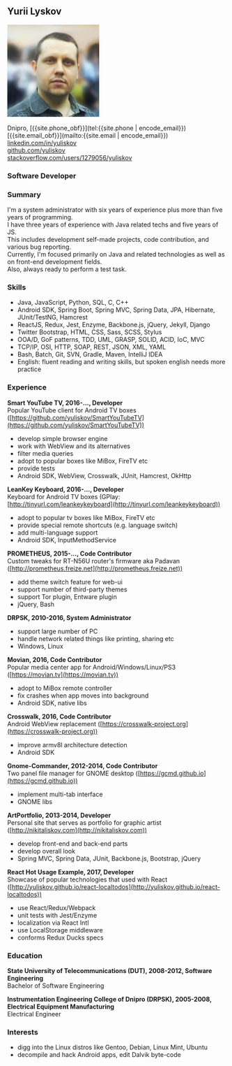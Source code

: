 ## **Yurii Lyskov**

<img id="my-photo" src="/img/my_photo3.jpg"/>

Dnipro, [<span class="obfuscate">{{site.phone_obf}}</span>](tel:{{site.phone | encode_email}})  
[<span class="obfuscate">{{site.email_obf}}</span>](mailto:{{site.email | encode_email}})  
[linkedin.com/in/yuliskov](http://www.linkedin.com/in/yuliskov)  
[github.com/yuliskov](https://github.com/yuliskov)  
[stackoverflow.com/users/1279056/yuliskov](https://stackoverflow.com/users/1279056/yuliskov)  

<div class="clear"></div>

### Software Developer

### Summary

I'm a system administrator with six years of experience plus more than five years of programming.  
I have three years of experience with Java related techs and five years of JS.  
This includes development self-made projects, code contribution, and various bug reporting.  
Currently, I'm focused primarily on Java and related technologies as well as on front-end development fields.  
Also, always ready to perform a test task.

### Skills

- Java, JavaScript, Python, SQL, C, C++
- Android SDK, Spring Boot, Spring MVC, Spring Data, JPA, Hibernate, JUnit/TestNG, Hamcrest
- ReactJS, Redux, Jest, Enzyme, Backbone.js, jQuery, Jekyll, Django
- Twitter Bootstrap, HTML, CSS, Sass, SCSS, Stylus
- OOA/D, GoF patterns, TDD, UML, GRASP, SOLID, ACID, IoC, MVC
- TCP/IP, OSI, HTTP, SOAP, REST, JSON, XML, YAML 
- Bash, Batch, Git, SVN, Gradle, Maven, IntelliJ IDEA
- English: fluent reading and writing skills, but spoken english needs more practice

### Experience

**Smart YouTube TV, 2016-..., Developer**  
Popular YouTube client for Android TV boxes ([https://github.com/yuliskov/SmartYouTubeTV](https://github.com/yuliskov/SmartYouTubeTV))
- develop simple browser engine
- work with WebView and its alternatives
- filter media queries
- adopt to popular boxes like MiBox, FireTV etc
- provide tests
- Android SDK, WebView, Crosswalk, JUnit, Hamcrest, OkHttp

**LeanKey Keyboard, 2016-..., Developer**  
Keyboard for Android TV boxes (GPlay: [http://tinyurl.com/leankeykeyboard](http://tinyurl.com/leankeykeyboard))
- adopt to popular tv boxes like MiBox, FireTV etc
- provide special remote shortcuts (e.g. language switch)
- add multi-language support
- Android SDK, InputMethodService

**PROMETHEUS, 2015-..., Code Contributor**  
Custom tweaks for RT-N56U router's firmware aka Padavan ([http://prometheus.freize.net](http://prometheus.freize.net))
- add theme switch feature for web-ui
- support number of third-party themes
- support Tor plugin, Entware plugin
- jQuery, Bash

**DRPSK, 2010-2016, System Administrator**
- support large number of PC
- handle network related things like printing, sharing etc
- Windows, Linux

**Movian, 2016, Code Contributor**  
Popular media center app for Android/Windows/Linux/PS3 ([https://movian.tv](https://movian.tv))
- adopt to MiBox remote controller
- fix crashes when app moves into background
- Android SDK, native libs

**Crosswalk, 2016, Code Contributor**  
Android WebView replacement ([https://crosswalk-project.org](https://crosswalk-project.org))
- improve armv8l architecture detection
- Android SDK

**Gnome-Commander, 2012-2014, Code Contributor**  
Two panel file manager for GNOME desktop ([https://gcmd.github.io](https://gcmd.github.io))  
- implement multi-tab interface
- GNOME libs

**ArtPortfolio, 2013-2014, Developer**  
Personal site that serves as portfolio for graphic artist ([http://nikitaliskov.com](http://nikitaliskov.com))
- develop front-end and back-end parts
- develop overall look
- Spring MVC, Spring Data, JUnit, Backbone.js, Bootstrap, jQuery

**React Hot Usage Example, 2017, Developer**  
Showcase of popular technologies that used with React ([http://yuliskov.github.io/react-localtodos](http://yuliskov.github.io/react-localtodos))
- use React/Redux/Webpack
- unit tests with Jest/Enzyme
- localization via React Intl
- use LocalStorage middleware
- conforms Redux Ducks specs

### Education

**State University of Telecommunications (DUT), 2008-2012, Software Engineering**  
Bachelor of Software Engineering

**Instrumentation Engineering College of Dnipro (DRPSK), 2005-2008, Electrical Equipment Manufacturing**  
Electrical Engineer

### Interests

- digg into the Linux distros like Gentoo, Debian, Linux Mint, Ubuntu
- decompile and hack Android apps, edit Dalvik byte-code
